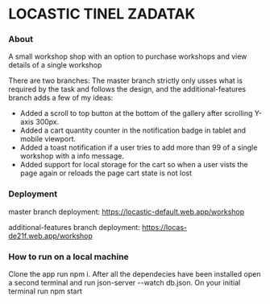 # LOCASTIC TINEL ZADATAK

### About
A small workshop shop with an option to purchase workshops and view details of a single workshop

There are two branches:
The master branch strictly only usses what is required by the task and follows the design,
and the additional-features branch adds a few of my ideas:
- Added a scroll to top button at the bottom of the gallery after scrolling Y-axis 300px.
- Added a cart quantity counter in the notification badge in tablet and mobile viewport.
- Added a toast notification if a user tries to add more than 99 of a single workshop with a info message.
- Added support for local storage for the cart so when a user vists the page again or reloads the page cart state is not lost

### Deployment

master branch deployment:
https://locastic-default.web.app/workshop

additional-features branch deployment:
https://locas-de21f.web.app/workshop

### How to run on a local machine

Clone the app run npm i.
After all the dependecies have been installed open a second terminal and run json-server --watch db.json.
On your initial terminal run npm start


